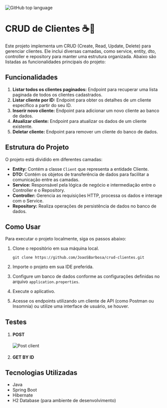 ![GitHub top language](https://img.shields.io/github/languages/top/JoaoSBarbosa/crud-clientes)



# CRUD de Clientes ☕📐

Este projeto implementa um CRUD (Create, Read, Update, Delete) para gerenciar clientes. Ele inclui diversas camadas, como service, entity, dto, controller e repository para manter uma estrutura organizada. Abaixo são listadas as funcionalidades principais do projeto:

## Funcionalidades

1. **Listar todos os clientes paginados:** Endpoint para recuperar uma lista paginada de todos os clientes cadastrados.
2. **Listar cliente por ID:** Endpoint para obter os detalhes de um cliente específico a partir do seu ID.
3. **Inserir novo cliente:** Endpoint para adicionar um novo cliente ao banco de dados.
4. **Atualizar cliente:** Endpoint para atualizar os dados de um cliente existente.
5. **Deletar cliente:** Endpoint para remover um cliente do banco de dados.

## Estrutura do Projeto

O projeto está dividido em diferentes camadas:

- **Entity:** Contém a classe `Client` que representa a entidade Cliente.
- **DTO:** Contém os objetos de transferência de dados para facilitar a comunicação entre as camadas.
- **Service:** Responsável pela lógica de negócio e intermediação entre o Controller e o Repository.
- **Controller:** Gerencia as requisições HTTP, processa os dados e interage com o Service.
- **Repository:** Realiza operações de persistência de dados no banco de dados.

## Como Usar

Para executar o projeto localmente, siga os passos abaixo:

1. Clone o repositório em sua máquina local.

   ```
   git clone https://github.com/JoaoSBarbosa/crud-clientes.git
   ```

2. Importe o projeto em sua IDE preferida.

3. Configure um banco de dados conforme as configurações definidas no arquivo `application.properties`.

4. Execute o aplicativo.

5. Acesse os endpoints utilizando um cliente de API (como Postman ou Insomnia) ou utilize uma interface de usuário, se houver.

## Testes

1. #### POST

   ![Post client](./src/main/resource/public/img/insert.png)

2. #### GET BY ID

## Tecnologias Utilizadas



- Java
- Spring Boot
- Hibernate
- H2 Database (para ambiente de desenvolvimento)